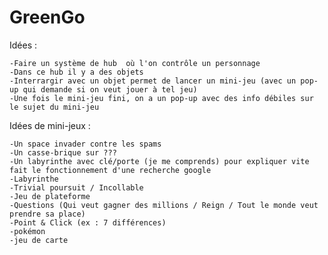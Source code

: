 # GreenGo

Idées :

    -Faire un système de hub  où l'on contrôle un personnage
    -Dans ce hub il y a des objets
    -Interrargir avec un objet permet de lancer un mini-jeu (avec un pop-up qui demande si on veut jouer à tel jeu)
    -Une fois le mini-jeu fini, on a un pop-up avec des info débiles sur le sujet du mini-jeu

Idées de mini-jeux :

    -Un space invader contre les spams
    -Un casse-brique sur ???    
    -Un labyrinthe avec clé/porte (je me comprends) pour expliquer vite fait le fonctionnement d'une recherche google
    -Labyrinthe
    -Trivial poursuit / Incollable
    -Jeu de plateforme
    -Questions (Qui veut gagner des millions / Reign / Tout le monde veut prendre sa place)
    -Point & Click (ex : 7 différences)
    -pokémon
    -jeu de carte
